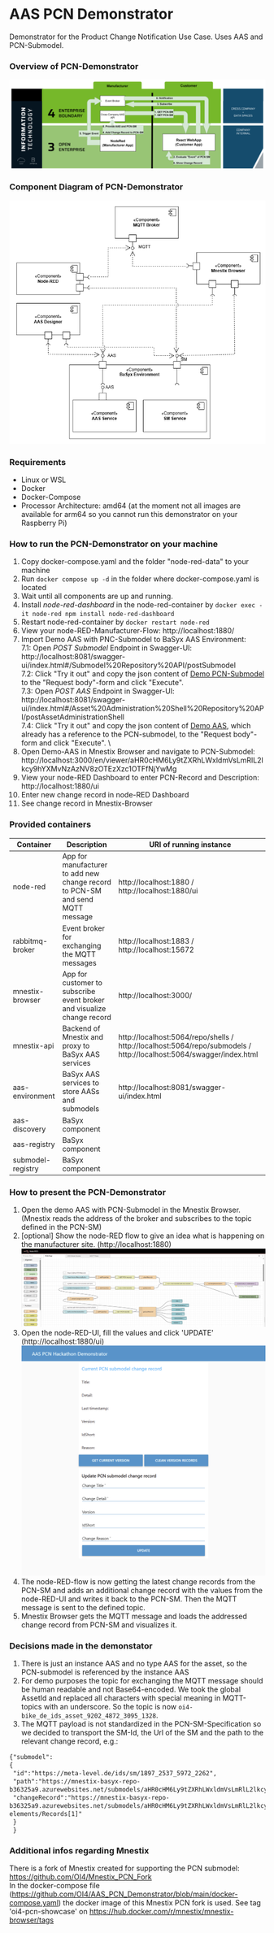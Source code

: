 # AAS PCN Demonstrator
Demonstrator for the Product Change Notification Use Case. Uses AAS and PCN-Submodel.

### Overview of PCN-Demonstrator
![overview-diagram][overviewDiagram]

### Component Diagram of PCN-Demonstrator
![component-diagram][componentDiagram]

### Requirements
- Linux or WSL
- Docker
- Docker-Compose
- Processor Architecture: amd64 (at the moment not all images are available for arm64 so you cannot run this demonstrator on your Raspberry Pi)

### How to run the PCN-Demonstrator on your machine
1. Copy docker-compose.yaml and the folder "node-red-data" to your machine
2. Run `docker compose up -d` in the folder where docker-compose.yaml is located
3. Wait until all components are up and running. 
4. Install *node-red-dashboard* in the node-red-container by `docker exec -it node-red npm install node-red-dashboard`
5. Restart node-red-container by `docker restart node-red`
6. View your node-RED-Manufacturer-Flow: http://localhost:1880/
7. Import Demo AAS with PNC-Submodel to BaSyx AAS Environment: \
7.1: Open *POST Submodel* Endpoint in Swagger-UI: http://localhost:8081/swagger-ui/index.html#/Submodel%20Repository%20API/postSubmodel \
7.2: Click "Try it out" and copy the json content of [Demo PCN-Submodel](/demo-pcn-submodel.json) to the "Request body"-form and click "Execute". \
7.3: Open *POST AAS* Endpoint in Swagger-UI: http://localhost:8081/swagger-ui/index.html#/Asset%20Administration%20Shell%20Repository%20API/postAssetAdministrationShell \
7.4: Click "Try it out" and copy the json content of [Demo AAS](/demo-AAS.json), which already has a reference to the PCN-submodel, to the "Request body"-form and click "Execute". \
8. Open Demo-AAS in Mnestix Browser and navigate to PCN-Submodel: http://localhost:3000/en/viewer/aHR0cHM6Ly9tZXRhLWxldmVsLmRlL2lkcy9hYXMvNzAzNV8zOTEzXzc1OTFfNjYwMg
9. View your node-RED Dashboard to enter PCN-Record and Description: http://localhost:1880/ui
10. Enter new change record in node-RED Dashboard
11. See change record in Mnestix-Browser

### Provided containers

| Container | Description | URI of running instance |
| ----------- | ----------- | ----------------|
| node-red | App for manufacturer to add new change record to PCN-SM and send MQTT message | http://localhost:1880 / http://localhost:1880/ui|
| rabbitmq-broker | Event broker for exchanging the MQTT messages | http://localhost:1883 / http://localhost:15672 
| mnestix-browser | App for customer to subscribe event broker and visualize change record | http://localhost:3000/
| mnestix-api | Backend of Mnestix and proxy to BaSyx AAS services | http://localhost:5064/repo/shells / http://localhost:5064/repo/submodels / http://localhost:5064/swagger/index.html
| aas-environment | BaSyx AAS services to store AASs and submodels | http://localhost:8081/swagger-ui/index.html
| aas-discovery | BaSyx component
| aas-registry | BaSyx component
| submodel-registry | BaSyx component

### How to present the PCN-Demonstrator

1. Open the demo AAS with PCN-Submodel in the Mnestix Browser. (Mnestix reads the address of the broker and subscribes to the topic defined in the PCN-SM)
2. [optional] Show the node-RED flow to give an idea what is happening on the manufacturer site. (http://localhost:1880)
![node-RED-flow][node-RED-flow]
3. Open the node-RED-UI, fill the values and click 'UPDATE' (http://localhost:1880/ui)
![node-RED-ui][node-RED-ui]
4. The node-RED-flow is now getting the latest change records from the PCN-SM and adds an additional change record with the values from the node-RED-UI and writes it back to the PCN-SM. Then the MQTT message is sent to the defined topic.
5. Mnestix Browser gets the MQTT message and loads the addressed change record from PCN-SM and visualizes it.

### Decisions made in the demonstator
1. There is just an instance AAS and no type AAS for the asset, so the PCN-submodel is referenced by the instance AAS
2. For demo purposes the topic for exchanging the MQTT message should be human readable and not Base64-encoded. We took the global AssetId and replaced all characters with special meaning in MQTT-topics with an underscore. So the topic is now `oi4-bike_de_ids_asset_9202_4872_3095_1328`.
3. The MQTT payload is not standardized in the PCN-SM-Specification so we decided to transport the SM-Id, the Url of the SM and the path to the relevant change record, e.g.: 
```
{"submodel":
{
 "id":"https://meta-level.de/ids/sm/1897_2537_5972_2262",
 "path":"https://mnestix-basyx-repo-b36325a9.azurewebsites.net/submodels/aHR0cHM6Ly9tZXRhLWxldmVsLmRlL2lkcy9zbS8xODk3XzI1MzdfNTk3Ml8yMjYy",
 "changeRecord":"https://mnestix-basyx-repo-b36325a9.azurewebsites.net/submodels/aHR0cHM6Ly9tZXRhLWxldmVsLmRlL2lkcy9zbS8xODk3XzI1MzdfNTk3Ml8yMjYy/submodel-elements/Records[1]"
 }
 }
```
### Additional infos regarding Mnestix
There is a fork of Mnestix created for supporting the PCN submodel: https://github.com/OI4/Mnestix_PCN_Fork \
In the docker-compose file (https://github.com/OI4/AAS_PCN_Demonstrator/blob/main/docker-compose.yaml) the docker image of this Mnestix PCN fork is used. See tag 'oi4-pcn-showcase' on https://hub.docker.com/r/mnestix/mnestix-browser/tags 

[overviewDiagram]: images/pcn-demonstrator-overview.png
[componentDiagram]: images/PCN-Component-Diagram.png
[node-RED-flow]: images/PCN-node-RED-flow.png
[node-RED-ui]: images/PCN-node-RED-ui.png